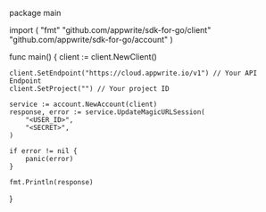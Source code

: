 package main

import (
    "fmt"
    "github.com/appwrite/sdk-for-go/client"
    "github.com/appwrite/sdk-for-go/account"
)

func main() {
    client := client.NewClient()

    client.SetEndpoint("https://cloud.appwrite.io/v1") // Your API Endpoint
    client.SetProject("") // Your project ID

    service := account.NewAccount(client)
    response, error := service.UpdateMagicURLSession(
        "<USER_ID>",
        "<SECRET>",
    )

    if error != nil {
        panic(error)
    }

    fmt.Println(response)
}
